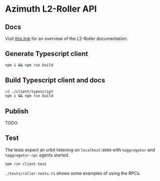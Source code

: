 # Azimuth L2-Roller API

## Docs

Visit [this link](https://documenter.getpostman.com/view/16338962/Tzm3nx7x) for an overview of the L2-Roller documentation.

## Generate Typescript client

```bash
npm i && npm run build
```

## Build Typescript client and docs

```bash
cd ./client/typescript
npm i && npm run build
```

## Publish

TODO

## Test

The tests expect an urbit listening on `localhost:8080` with `%aggregator` and `%aggregator-rpc` agents started.

```bash
npm run client-test
```

`./tests/roller.tests.ts` shows some examples of using the RPCs.
